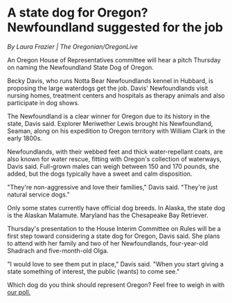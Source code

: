 # A state dog for Oregon? Newfoundland suggested for the job

_By  Laura Frazier | The Oregonian/OregonLive_  
  
An Oregon House of Representatives committee will hear a pitch Thursday on naming the Newfoundland State Dog of Oregon. 

Becky Davis, who runs Notta Bear Newfoundlands kennel in Hubbard, is proposing the large waterdogs get the job. Davis' Newfoundlands visit nursing homes, treatment centers and hospitals as therapy animals and also participate in dog shows. 

The Newfoundland is a clear winner for Oregon due to its history in the state, Davis said. Explorer Meriwether Lewis brought his Newfoundland, Seaman, along on his expedition to Oregon territory with William Clark in the early 1800s.

Newfoundlands, with their webbed feet and thick water-repellant coats, are also known for water rescue, fitting with Oregon's collection of waterways, Davis said. Full-grown males can weigh between 150 and 170 pounds, she added, but the dogs typically have a sweet and calm disposition. 

"They're non-aggressive and love their families," Davis said. "They're just natural service dogs." 

Only some states currently have official dog breeds. In Alaska, the state dog is the Alaskan Malamute. Maryland has the Chesapeake Bay Retriever. 

Thursday's presentation to the House Interim Committee on Rules will be a first step toward considering a state dog for Oregon, Davis said. She plans to attend with her family and two of her Newfoundlands, four-year-old Shadrach and five-month-old Olga. 

"I would love to see them put in place," Davis said. "When you start giving a state something of interest, the public (wants) to come see."

Which dog do you think should represent Oregon? Feel free to weigh in with [our poll.](http://www.oregonlive.com/living/index.ssf/2016/01/a_state_dog_for_oregon_newfoun.html)

